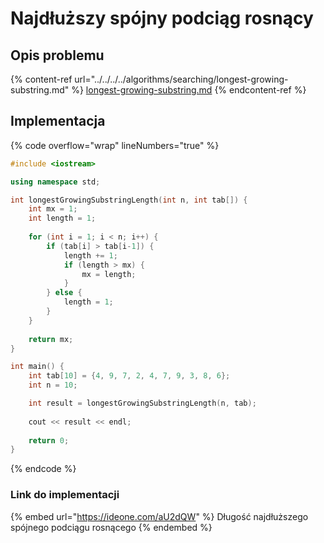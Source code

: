 # Najdłuższy spójny podciąg rosnący

## Opis problemu

{% content-ref url="../../../../algorithms/searching/longest-growing-substring.md" %}
[longest-growing-substring.md](../../../../algorithms/searching/longest-growing-substring.md)
{% endcontent-ref %}

## Implementacja

{% code overflow="wrap" lineNumbers="true" %}
```cpp
#include <iostream>

using namespace std;

int longestGrowingSubstringLength(int n, int tab[]) {
    int mx = 1;
    int length = 1;
    
    for (int i = 1; i < n; i++) {
        if (tab[i] > tab[i-1]) {
            length += 1;
            if (length > mx) {
                mx = length;
            }
        } else {
            length = 1;
        }
    }
    
    return mx;
}

int main() {
    int tab[10] = {4, 9, 7, 2, 4, 7, 9, 3, 8, 6};
    int n = 10;

    int result = longestGrowingSubstringLength(n, tab);
    
    cout << result << endl;
    
    return 0;
}
```
{% endcode %}

### Link do implementacji

{% embed url="https://ideone.com/aU2dQW" %}
Długość najdłuższego spójnego podciągu rosnącego
{% endembed %}

